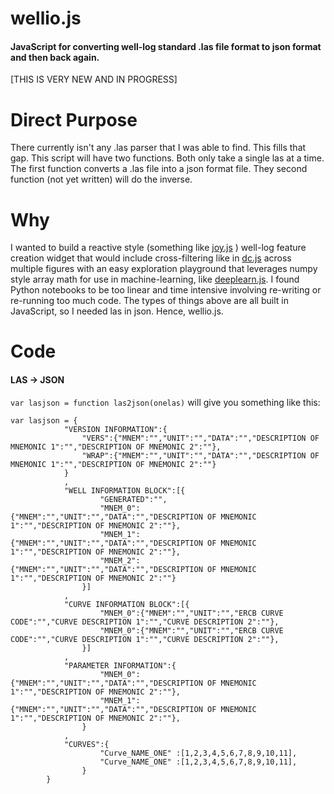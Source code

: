 # wellio.js
#### JavaScript for converting well-log standard .las file format to json format and then back again.

[THIS IS VERY NEW AND IN PROGRESS]

# Direct Purpose
 There currently isn't any .las parser that I was able to find. This fills that gap. This script will have two functions. Both only take a single las at a time. The first function converts a  .las file into a json format file. They second function (not yet written) will do the inverse.

# Why
I wanted to build a reactive style (something like <a href="http://ncase.me/joy/">joy.js</a> ) well-log feature creation widget that would include cross-filtering like in <a href="https://dc-js.github.io/dc.js/">dc.js</a> across multiple figures with an easy exploration playground that leverages numpy style array math for use in machine-learning, like <a href="https://deeplearnjs.org/">deeplearn.js</a>. I found Python notebooks to be too linear and time intensive involving re-writing or re-running too much code. The types of things above are all built in JavaScript, so I needed las in json. Hence,  wellio.js.

# Code
#### LAS -> JSON
```var lasjson = function las2json(onelas)```
will give you something like this:
``` 
var lasjson = {
			"VERSION INFORMATION":{
				"VERS":{"MNEM":"","UNIT":"","DATA":"","DESCRIPTION OF MNEMONIC 1":"","DESCRIPTION OF MNEMONIC 2":""},
				"WRAP":{"MNEM":"","UNIT":"","DATA":"","DESCRIPTION OF MNEMONIC 1":"","DESCRIPTION OF MNEMONIC 2":""}
			}
			,
			"WELL INFORMATION BLOCK":[{
					"GENERATED":"",
					"MNEM_0":{"MNEM":"","UNIT":"","DATA":"","DESCRIPTION OF MNEMONIC 1":"","DESCRIPTION OF MNEMONIC 2":""},
					"MNEM_1":{"MNEM":"","UNIT":"","DATA":"","DESCRIPTION OF MNEMONIC 1":"","DESCRIPTION OF MNEMONIC 2":""},
					"MNEM_2":{"MNEM":"","UNIT":"","DATA":"","DESCRIPTION OF MNEMONIC 1":"","DESCRIPTION OF MNEMONIC 2":""}
				}]
			,
			"CURVE INFORMATION BLOCK":[{
					"MNEM_0":{"MNEM":"","UNIT":"","ERCB CURVE CODE":"","CURVE DESCRIPTION 1":"","CURVE DESCRIPTION 2":""}, 
					"MNEM_0":{"MNEM":"","UNIT":"","ERCB CURVE CODE":"","CURVE DESCRIPTION 1":"","CURVE DESCRIPTION 2":""},
				}]		
			,
			"PARAMETER INFORMATION":{
					"MNEM_0":{"MNEM":"","UNIT":"","DATA":"","DESCRIPTION OF MNEMONIC 1":"","DESCRIPTION OF MNEMONIC 2":""}, 
					"MNEM_1":{"MNEM":"","UNIT":"","DATA":"","DESCRIPTION OF MNEMONIC 1":"","DESCRIPTION OF MNEMONIC 2":""},
				}
			,
			"CURVES":{
					"Curve_NAME_ONE" :[1,2,3,4,5,6,7,8,9,10,11],
					"Curve_NAME_ONE" :[1,2,3,4,5,6,7,8,9,10,11],
				}
		}
```
